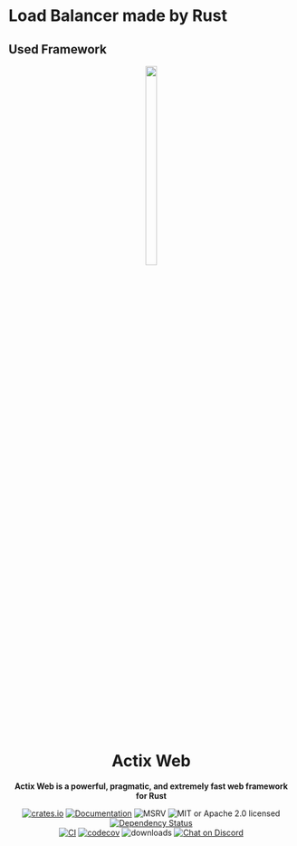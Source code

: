 # Load Balancer made by Rust

## Used Framework
<p align="center">
<img src="https://user-images.githubusercontent.com/81372047/209974438-bb8a1229-9dd3-4df8-aacd-6d614b0ee728.png" width="20%" height="30%">
</p>

<div align="center">
  <h1>Actix Web</h1>
  <p>
    <strong>Actix Web is a powerful, pragmatic, and extremely fast web framework for Rust</strong>
  </p>
  <p>

 

[![crates.io](https://img.shields.io/crates/v/actix-web?label=latest)](https://crates.io/crates/actix-web)
[![Documentation](https://docs.rs/actix-web/badge.svg?version=4.0.0-rc.1)](https://docs.rs/actix-web/4.0.0-rc.1)
![MSRV](https://img.shields.io/badge/rustc-1.54+-ab6000.svg)
![MIT or Apache 2.0 licensed](https://img.shields.io/crates/l/actix-web.svg)
[![Dependency Status](https://deps.rs/crate/actix-web/4.0.0-rc.1/status.svg)](https://deps.rs/crate/actix-web/4.0.0-rc.1)
<br />
[![CI](https://github.com/actix/actix-web/actions/workflows/ci.yml/badge.svg)](https://github.com/actix/actix-web/actions/workflows/ci.yml)
[![codecov](https://codecov.io/gh/actix/actix-web/branch/master/graph/badge.svg)](https://codecov.io/gh/actix/actix-web)
![downloads](https://img.shields.io/crates/d/actix-web.svg)
[![Chat on Discord](https://img.shields.io/discord/771444961383153695?label=chat&logo=discord)](https://discord.gg/NWpN5mmg3x)

  </p>
</div>
